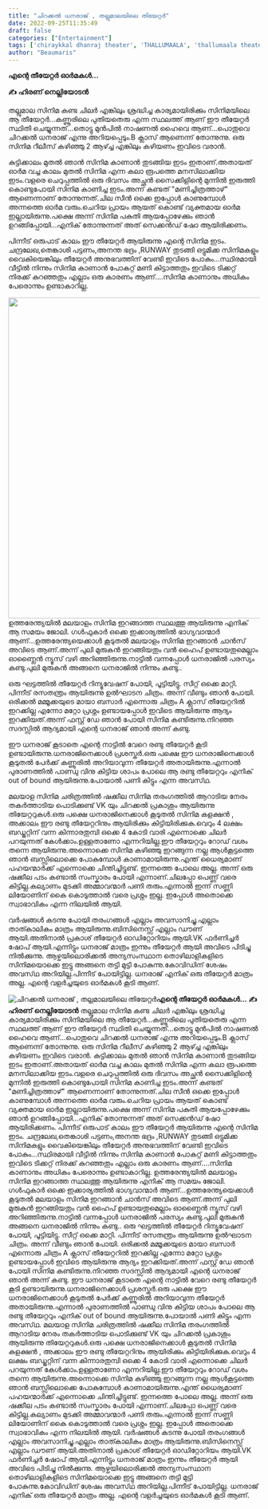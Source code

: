 ```yaml
---
title: "ചിറക്കൽ ധനരാജ് , തല്ലുമാലയിലെ തിയേറ്റർ"
date: 2022-09-25T11:35:49
draft: false
categories: ["Entertainment"]
tags: ['chiraykkal dhanraj theater', 'THALLUMAALA', 'thallumaala theater fight']
author: "Beaumaris"
---
```


<strong>എന്റെ തീയേറ്റർ ഓർമകൾ...</strong>

<strong>✍️ ഹിരണ് നെല്ലിയോടൻ</strong>

തല്ലുമാല സിനിമ കണ്ട ചിലർ എങ്കിലും ശ്രദ്ധിച്ച കാര്യമായിരിക്കും സിനിമയിലെ ആ തീയേറ്റർ...കണ്ണൂരിലെ പുതിയതെരു എന്ന സ്ഥലത്ത് ആണ് ഈ തീയേറ്റർ സ്ഥിതി ചെയ്യുന്നത്...തൊട്ടു മുൻപിൽ നാഷണൽ ഹൈവെ ആണ്...പൊതുവെ ചിറക്കൽ ധനരാജ് എന്നു അറിയപ്പെടും.B ക്ലാസ് ആണെന്ന് തോന്നുന്നു. ഒരു സിനിമ റീലീസ് കഴിഞ്ഞു 2 ആഴ്ച്ച എങ്കിലും കഴിയണം ഇവിടെ വരാൻ.

കുട്ടിക്കാലം മുതൽ ഞാൻ സിനിമ കാണാൻ തുടങ്ങിയ ഇടം ഇതാണ്.അതായത് ഓർമ വച്ച കാലം മുതൽ സിനിമ എന്ന കലാ രൂപത്തെ മനസിലാക്കിയ ഇടം.വളരെ ചെറുപ്പത്തിൽ ഒരു ദിവസം അച്ഛൻ സൈക്കിളിന്റെ മുന്നിൽ ഇരുത്തി കൊണ്ടുപോയി സിനിമ കാണിച്ച ഇടം.അന്ന് കണ്ടത് "മണിച്ചിത്രത്താഴ്" ആണെന്നാണ് തോന്നുന്നത്.ചില സീൻ ഒക്കെ ഇപ്പോൾ കാണുമ്പോൾ അന്നത്തെ ഓർമ വരും.ചെറിയ പ്രായം ആയത് കൊണ്ട് വ്യക്തമായ ഓർമ ഇല്ലായിരുന്നു.പക്ഷെ അന്ന് സിനിമ പകുതി ആയപ്പോഴേക്കും ഞാൻ ഉറങ്ങിപ്പോയി...എനിക് തോന്നുന്നത് അത് സെക്കൻഡ് ഷോ ആയിരിക്കണം.

പിന്നീട് ഒരുപാട് കാലം ഈ തീയേറ്റർ ആയിരുന്നു എന്റെ സിനിമ ഇടം. ചന്ദ്രലേഖ,തെങ്കാശി പട്ടണം,അനന്ത ഭദ്രം ,RUNWAY തുടങ്ങി ഒട്ടുമിക്ക സിനിമകളും വൈകിയെങ്കിലും തീയേറ്റർ അനുഭവത്തിന് വേണ്ടി ഇവിടെ പോകും...സ്ഥിരമായി വീട്ടിൽ നിന്നും സിനിമ കാണാൻ പോകറ്റ് മണി കിട്ടാത്തതും ഇവിടെ ടിക്കറ്റ് നിരക്ക് കുറഞ്ഞതും എല്ലാം ഒരു കാരണം ആണ്....സിനിമ കാണാനും അധികം പേരൊന്നും ഉണ്ടാകാറില്ല.

<img class=" wp-image-352079 aligncenter" src="https://cdn.boolokam.com/articles/2022/09/cacqqdd-1-1.jpg" alt="" width="842" height="644" />ഉത്തരേന്ത്യയിൽ മലയാളം സിനിമ ഇറങ്ങാത്ത സ്ഥലത്തു ആയിരുന്നു എനിക് ആ സമയം ജോലി. ഗൾഫുകാർ ഒക്കെ ഇക്കാര്യത്തിൽ ഭാഗ്യവാന്മാർ ആണ്...ഉത്തരേന്ത്യയെക്കാൾ കൂടുതൽ മലയാളം സിനിമ ഇറങ്ങാൻ ചാൻസ് അവിടെ ആണ്.അന്ന് പുലി മുരുകൻ ഇറങ്ങിയതും വൻ ഹൈപ് ഉണ്ടായതുമെല്ലാം ഓണ്ലൈൻ ന്യൂസ് വഴി അറിഞ്ഞിരുന്നു.നാട്ടിൽ വന്നപ്പോൾ ധനരാജിൽ പരസ്യം കണ്ടു.പുലി മുരുകൻ അങ്ങനെ ധനരാജിൽ നിന്നും കണ്ടു..

ഒരു ഘട്ടത്തിൽ തീയേറ്റർ റിന്യൂവേഷന് പോയി, പൂട്ടിയിട്ടു. സീറ്റ് ഒക്കെ മാറ്റി. പിന്നീട് രസതന്ത്രം ആയിരുന്നു ഉൽഘാടന ചിത്രം. അന്ന് വീണ്ടും ഞാൻ പോയി. ഒരിക്കൽ മമ്മൂക്കയുടെ മായാ ബസാർ എന്നൊരു ചിത്രം A ക്ലാസ് തീയേറ്ററിൽ ഇറക്കില്ല എന്നോ മറ്റോ പ്രശ്നം ഉണ്ടായപ്പോൾ ഇവിടെ ആയിരുന്നു ആദ്യം ഇറക്കിയത്.അന്ന് ഫസ്റ്റ് ഡേ ഞാൻ പോയി സിനിമ കണ്ടിരുന്നു.നിറഞ്ഞ സദസ്സിൽ ആദ്യമായി എന്റെ ധനരാജ് ഞാൻ അന്ന് കണ്ടു.

ഈ ധനരാജ് കൂടാതെ എന്റെ നാട്ടിൽ വേറെ രണ്ടു തീയേറ്റർ കൂടി ഉണ്ടായിരുന്നു.ധനരാജിനെക്കാൾ പ്രശസ്തർ.ഒരു പക്ഷെ ഈ ധനരാജിനെക്കാൾ കൂടുതൽ പേർക്ക് കണ്ണൂരിൽ അറിയാവുന്ന തീയേറ്റർ അതായിരുന്നു.എന്നാൽ പുരാണത്തിൽ പാണ്ഡു വിനു കിട്ടിയ ശാപം പോലെ ആ രണ്ടു തീയേറ്ററും എനിക് out of bound ആയിരുന്നു.പോയാൽ പണി കിട്ടും എന്ന അവസ്‌ഥ.

മലയാള സിനിമ ചരിത്രത്തിൽ ഷക്കീല സിനിമ തരംഗത്തിൽ ആറാടിയ നേരം തകർത്താടിയ പൊടിക്കുണ്ട് VK യും ചിറക്കൽ പ്രകാശും ആയിരുന്നു തിയേറ്ററുകൾ.ഒരു പക്ഷെ ധനരാജിനെക്കാൾ കൂടുതൽ സിനിമ കളക്ഷൻ , അക്കാലം ഈ രണ്ടു തീയേറ്ററിനും ആയിരിക്കും കിട്ടിയിരിക്കുക.വെറും 4 ലക്ഷം ബഡ്ജറ്റിന് വന്ന കിന്നാരതുമ്പി ഒക്കെ 4 കോടി വാരി എന്നൊക്കെ ചിലർ പറയുന്നത് കേൾക്കാം.ഉള്ളതാണോ എന്നറിയില്ല.ഈ തീയേറ്ററും റോഡ് വശം തന്നെ ആയിരുന്നു.അന്നൊക്കെ സിനിമ കഴിഞ്ഞു ഇറങ്ങുന്ന നല്ല ആൾകൂട്ടത്തെ ഞാൻ ബസ്സിലൊക്കെ പോകുമ്പോൾ കാണാമായിരുന്നു.എന്ത് ധൈര്യമാണ് പഹയന്മാർക്ക് എന്നൊക്കെ ചിന്തിച്ചിട്ടുണ്ട്. ഇന്നത്തെ പോലെ അല്ല. അന്ന് ഒരു ഷക്കീല പടം കണ്ടാൽ സംസ്കാരം പോയി എന്നാണ്.ചിലപ്പോ പെണ്ണ് വരെ കിട്ടില്ല.കല്യാണം മുടക്കി അമ്മാവന്മാർ പണി തരും.എന്നാൽ ഇന്ന് സണ്ണി ലിയോണിന് കൈ കൊടുത്താൽ വരെ പ്രശ്നം ഇല്ല. ഇപ്പോൾ അതൊക്കെ സ്വാഭാവികം എന്ന നിലയിൽ ആയി.

വർഷങ്ങൾ കടന്നു പോയി തരംഗങ്ങൾ എല്ലാം അവസാനിച്ചു.എല്ലാം താത്കാലികം മാത്രം ആയിരുന്നു.ബിസിനെസ്സ് എല്ലാം ഡൗണ് ആയി.അതിനാൽ പ്രകാശ് തീയേറ്റർ ഓഡിറ്റോറിയം ആയി.VK ഫർണിച്ചർ ഷോപ് ആയി.എന്നിട്ടും ധനരാജ് മാത്രം ഇന്നും തീയേറ്റർ ആയി അവിടെ പിടിച്ചു നിൽക്കുന്നു. ആഴ്ചയിലൊരിക്കൽ അന്യസംസ്ഥാന തൊഴിലാളികളിടെ സിനിമയൊക്കെ ഇട്ടു അങ്ങനെ തട്ടി മുട്ടി പോകുന്നു.കോവിഡിന് ശേഷം അവസ്‌ഥ അറിയില്ല.പിന്നീട് പോയിട്ടില്ല. ധനരാജ് എനിക് ഒരു തീയേറ്റർ മാത്രം അല്ല. എന്റെ വളർച്ചയുടെ ഓർമകൾ കൂടി ആണ്.


![ചിറക്കൽ ധനരാജ് , തല്ലുമാലയിലെ തിയേറ്റർ](https://cdn.boolokam.com/articles/2022/09/cacqqdd-1-1.jpg)**എന്റെ തീയേറ്റർ ഓർമകൾ...** **✍️ ഹിരണ് നെല്ലിയോടൻ** തല്ലുമാല സിനിമ കണ്ട ചിലർ എങ്കിലും ശ്രദ്ധിച്ച കാര്യമായിരിക്കും സിനിമയിലെ ആ തീയേറ്റർ...കണ്ണൂരിലെ പുതിയതെരു എന്ന സ്ഥലത്ത് ആണ് ഈ തീയേറ്റർ സ്ഥിതി ചെയ്യുന്നത്...തൊട്ടു മുൻപിൽ നാഷണൽ ഹൈവെ ആണ്...പൊതുവെ ചിറക്കൽ ധനരാജ് എന്നു അറിയപ്പെടും.B ക്ലാസ് ആണെന്ന് തോന്നുന്നു. ഒരു സിനിമ റീലീസ് കഴിഞ്ഞു 2 ആഴ്ച്ച എങ്കിലും കഴിയണം ഇവിടെ വരാൻ. കുട്ടിക്കാലം മുതൽ ഞാൻ സിനിമ കാണാൻ തുടങ്ങിയ ഇടം ഇതാണ്.അതായത് ഓർമ വച്ച കാലം മുതൽ സിനിമ എന്ന കലാ രൂപത്തെ മനസിലാക്കിയ ഇടം.വളരെ ചെറുപ്പത്തിൽ ഒരു ദിവസം അച്ഛൻ സൈക്കിളിന്റെ മുന്നിൽ ഇരുത്തി കൊണ്ടുപോയി സിനിമ കാണിച്ച ഇടം.അന്ന് കണ്ടത് "മണിച്ചിത്രത്താഴ്" ആണെന്നാണ് തോന്നുന്നത്.ചില സീൻ ഒക്കെ ഇപ്പോൾ കാണുമ്പോൾ അന്നത്തെ ഓർമ വരും.ചെറിയ പ്രായം ആയത് കൊണ്ട് വ്യക്തമായ ഓർമ ഇല്ലായിരുന്നു.പക്ഷെ അന്ന് സിനിമ പകുതി ആയപ്പോഴേക്കും ഞാൻ ഉറങ്ങിപ്പോയി...എനിക് തോന്നുന്നത് അത് സെക്കൻഡ് ഷോ ആയിരിക്കണം. പിന്നീട് ഒരുപാട് കാലം ഈ തീയേറ്റർ ആയിരുന്നു എന്റെ സിനിമ ഇടം. ചന്ദ്രലേഖ,തെങ്കാശി പട്ടണം,അനന്ത ഭദ്രം ,RUNWAY തുടങ്ങി ഒട്ടുമിക്ക സിനിമകളും വൈകിയെങ്കിലും തീയേറ്റർ അനുഭവത്തിന് വേണ്ടി ഇവിടെ പോകും...സ്ഥിരമായി വീട്ടിൽ നിന്നും സിനിമ കാണാൻ പോകറ്റ് മണി കിട്ടാത്തതും ഇവിടെ ടിക്കറ്റ് നിരക്ക് കുറഞ്ഞതും എല്ലാം ഒരു കാരണം ആണ്....സിനിമ കാണാനും അധികം പേരൊന്നും ഉണ്ടാകാറില്ല. ഉത്തരേന്ത്യയിൽ മലയാളം സിനിമ ഇറങ്ങാത്ത സ്ഥലത്തു ആയിരുന്നു എനിക് ആ സമയം ജോലി. ഗൾഫുകാർ ഒക്കെ ഇക്കാര്യത്തിൽ ഭാഗ്യവാന്മാർ ആണ്...ഉത്തരേന്ത്യയെക്കാൾ കൂടുതൽ മലയാളം സിനിമ ഇറങ്ങാൻ ചാൻസ് അവിടെ ആണ്.അന്ന് പുലി മുരുകൻ ഇറങ്ങിയതും വൻ ഹൈപ് ഉണ്ടായതുമെല്ലാം ഓണ്ലൈൻ ന്യൂസ് വഴി അറിഞ്ഞിരുന്നു.നാട്ടിൽ വന്നപ്പോൾ ധനരാജിൽ പരസ്യം കണ്ടു.പുലി മുരുകൻ അങ്ങനെ ധനരാജിൽ നിന്നും കണ്ടു.. ഒരു ഘട്ടത്തിൽ തീയേറ്റർ റിന്യൂവേഷന് പോയി, പൂട്ടിയിട്ടു. സീറ്റ് ഒക്കെ മാറ്റി. പിന്നീട് രസതന്ത്രം ആയിരുന്നു ഉൽഘാടന ചിത്രം. അന്ന് വീണ്ടും ഞാൻ പോയി. ഒരിക്കൽ മമ്മൂക്കയുടെ മായാ ബസാർ എന്നൊരു ചിത്രം A ക്ലാസ് തീയേറ്ററിൽ ഇറക്കില്ല എന്നോ മറ്റോ പ്രശ്നം ഉണ്ടായപ്പോൾ ഇവിടെ ആയിരുന്നു ആദ്യം ഇറക്കിയത്.അന്ന് ഫസ്റ്റ് ഡേ ഞാൻ പോയി സിനിമ കണ്ടിരുന്നു.നിറഞ്ഞ സദസ്സിൽ ആദ്യമായി എന്റെ ധനരാജ് ഞാൻ അന്ന് കണ്ടു. ഈ ധനരാജ് കൂടാതെ എന്റെ നാട്ടിൽ വേറെ രണ്ടു തീയേറ്റർ കൂടി ഉണ്ടായിരുന്നു.ധനരാജിനെക്കാൾ പ്രശസ്തർ.ഒരു പക്ഷെ ഈ ധനരാജിനെക്കാൾ കൂടുതൽ പേർക്ക് കണ്ണൂരിൽ അറിയാവുന്ന തീയേറ്റർ അതായിരുന്നു.എന്നാൽ പുരാണത്തിൽ പാണ്ഡു വിനു കിട്ടിയ ശാപം പോലെ ആ രണ്ടു തീയേറ്ററും എനിക് out of bound ആയിരുന്നു.പോയാൽ പണി കിട്ടും എന്ന അവസ്‌ഥ. മലയാള സിനിമ ചരിത്രത്തിൽ ഷക്കീല സിനിമ തരംഗത്തിൽ ആറാടിയ നേരം തകർത്താടിയ പൊടിക്കുണ്ട് VK യും ചിറക്കൽ പ്രകാശും ആയിരുന്നു തിയേറ്ററുകൾ.ഒരു പക്ഷെ ധനരാജിനെക്കാൾ കൂടുതൽ സിനിമ കളക്ഷൻ , അക്കാലം ഈ രണ്ടു തീയേറ്ററിനും ആയിരിക്കും കിട്ടിയിരിക്കുക.വെറും 4 ലക്ഷം ബഡ്ജറ്റിന് വന്ന കിന്നാരതുമ്പി ഒക്കെ 4 കോടി വാരി എന്നൊക്കെ ചിലർ പറയുന്നത് കേൾക്കാം.ഉള്ളതാണോ എന്നറിയില്ല.ഈ തീയേറ്ററും റോഡ് വശം തന്നെ ആയിരുന്നു.അന്നൊക്കെ സിനിമ കഴിഞ്ഞു ഇറങ്ങുന്ന നല്ല ആൾകൂട്ടത്തെ ഞാൻ ബസ്സിലൊക്കെ പോകുമ്പോൾ കാണാമായിരുന്നു.എന്ത് ധൈര്യമാണ് പഹയന്മാർക്ക് എന്നൊക്കെ ചിന്തിച്ചിട്ടുണ്ട്. ഇന്നത്തെ പോലെ അല്ല. അന്ന് ഒരു ഷക്കീല പടം കണ്ടാൽ സംസ്കാരം പോയി എന്നാണ്.ചിലപ്പോ പെണ്ണ് വരെ കിട്ടില്ല.കല്യാണം മുടക്കി അമ്മാവന്മാർ പണി തരും.എന്നാൽ ഇന്ന് സണ്ണി ലിയോണിന് കൈ കൊടുത്താൽ വരെ പ്രശ്നം ഇല്ല. ഇപ്പോൾ അതൊക്കെ സ്വാഭാവികം എന്ന നിലയിൽ ആയി. വർഷങ്ങൾ കടന്നു പോയി തരംഗങ്ങൾ എല്ലാം അവസാനിച്ചു.എല്ലാം താത്കാലികം മാത്രം ആയിരുന്നു.ബിസിനെസ്സ് എല്ലാം ഡൗണ് ആയി.അതിനാൽ പ്രകാശ് തീയേറ്റർ ഓഡിറ്റോറിയം ആയി.VK ഫർണിച്ചർ ഷോപ് ആയി.എന്നിട്ടും ധനരാജ് മാത്രം ഇന്നും തീയേറ്റർ ആയി അവിടെ പിടിച്ചു നിൽക്കുന്നു. ആഴ്ചയിലൊരിക്കൽ അന്യസംസ്ഥാന തൊഴിലാളികളിടെ സിനിമയൊക്കെ ഇട്ടു അങ്ങനെ തട്ടി മുട്ടി പോകുന്നു.കോവിഡിന് ശേഷം അവസ്‌ഥ അറിയില്ല.പിന്നീട് പോയിട്ടില്ല. ധനരാജ് എനിക് ഒരു തീയേറ്റർ മാത്രം അല്ല. എന്റെ വളർച്ചയുടെ ഓർമകൾ കൂടി ആണ്.

